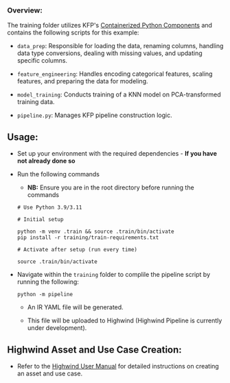 ### Overview:

The training folder utilizes KFP's [Containerized Python Components](https://www.kubeflow.org/docs/components/pipelines/user-guides/components/containerized-python-components/) and contains the following scripts for this example:

- `data_prep`: Responsible for loading the data, renaming columns, handling data type conversions, dealing with missing values, and updating specific columns.

- `feature_engineering`: Handles encoding categorical features, scaling features, and preparing the data for modeling.

-  `model_training`: Conducts training of a KNN model on PCA-transformed training data.

- `pipeline.py`: Manages KFP pipeline construction logic.

## Usage:
 - Set up your environment with the required dependencies - **If you have not already done so**

 - Run the following commands
    - **NB:** Ensure you are in the root directory before running the commands

    ```shell
    # Use Python 3.9/3.11

    # Initial setup

    python -m venv .train && source .train/bin/activate
    pip install -r training/train-requirements.txt

    # Activate after setup (run every time)

    source .train/bin/activate
    ```

- Navigate within the `training` folder to complile the pipeline script by running the following:

    ```shell
    python -m pipeline
    ```

  - An IR YAML file will be generated.

  - This file will be uploaded to Highwind (Highwind Pipeline is currently under development).


## Highwind Asset and Use Case Creation:

  - Refer to the  [Highwind User Manual](https://docs.highwind.ai/zindi/deploy/) for detailed instructions on creating an asset and use case.
